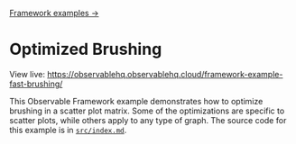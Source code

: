 [Framework examples →](../)

# Optimized Brushing

View live: <https://observablehq.observablehq.cloud/framework-example-fast-brushing/>

This Observable Framework example demonstrates how to optimize brushing in a scatter plot matrix. Some of the optimizations are specific to scatter plots, while others apply to any type of graph. The source code for this example is in [`src/index.md`](./src/index.md?plain=1).
